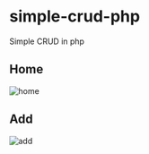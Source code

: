 # simple-crud-php
Simple CRUD in php

## Home
![home](https://freeimage.host/i/home.jRDO0v)

## Add
![add](https://iili.io/jRDNqJ.png)

